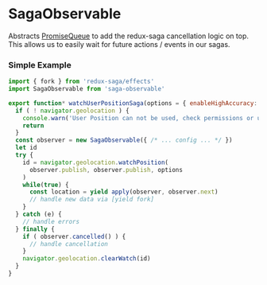 # SagaObservable

Abstracts [PromiseQueue](https://github.com/Dash-OS/promise-queue-observable) to 
add the redux-saga cancellation logic on top.  This allows us to easily wait for 
future actions / events in our sagas. 

### Simple Example

```js
import { fork } from 'redux-saga/effects'
import SagaObservable from 'saga-observable'

export function* watchUserPositionSaga(options = { enableHighAccuracy: true }) {
  if ( ! navigator.geolocation ) {
    console.warn('User Position can not be used, check permissions or update browser.')
    return
  }
  const observer = new SagaObservable({ /* ... config ... */ })
  let id
  try {
    id = navigator.geolocation.watchPosition(
      observer.publish, observer.publish, options
    )
    while(true) {
      const location = yield apply(observer, observer.next)
      // handle new data via [yield fork]
    }
  } catch (e) {
    // handle errors
  } finally {
    if ( observer.cancelled() ) {
      // handle cancellation
    }
    navigator.geolocation.clearWatch(id)
  }
}
```